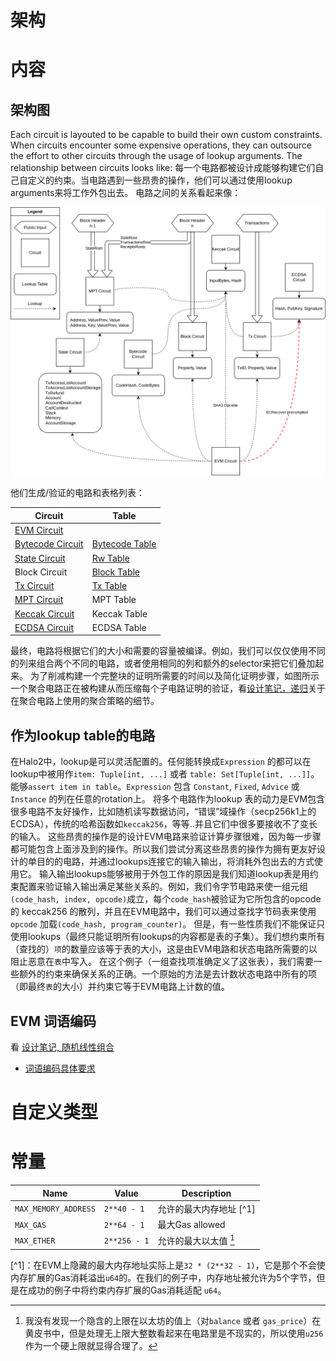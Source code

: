 # 架构
<!-- toc -->

# 内容
## 架构图

Each circuit is layouted to be capable to build their own custom constraints. When circuits encounter some expensive operations, they can outsource the effort to other circuits through the usage of lookup arguments. 
The relationship between circuits looks like:
每一个电路都被设计成能够构建它们自己自定义的约束。当电路遇到一些昂贵的操作，他们可以通过使用lookup arguments来将工作外包出去。
电路之间的关系看起来像：

![](./architecture_diagram2.png)

他们生成/验证的电路和表格列表：

| Circuit                                                | Table                                                                                                  |
| ---                                                    | ---                                                                                                    |
| [EVM Circuit](./architecture/evm-circuit.md)           |                                                                                                        |
| [Bytecode Circuit](./architecture/bytecode-circuit.md) | [Bytecode Table](https://github.com/appliedzkp/zkevm-specs/blob/master/specs/tables.md#bytecode_table) |
| [State Circuit](./architecture/state-circuit.md)       | [Rw Table](https://github.com/appliedzkp/zkevm-specs/blob/master/specs/tables.md#rw_table)             |
| Block Circuit                                          | [Block Table](https://github.com/appliedzkp/zkevm-specs/blob/master/specs/tables.md#block_table)       |
| [Tx Circuit](./architecture/tx-circuit.md)             | [Tx Table](https://github.com/appliedzkp/zkevm-specs/blob/master/specs/tables.md#tx_table)             |
| [MPT Circuit](./architecture/mpt-circuit.md)           | MPT Table                                                                                              |
| [Keccak Circuit](./architecture/keccak-circuit.md)     | Keccak Table                                                                                           |
| [ECDSA Circuit](./architecture/ecdsa-circuit.md)       | ECDSA Table                                                                                            |
最终，电路将根据它们的大小和需要的容量被编译。例如，我们可以仅仅使用不同的列来组合两个不同的电路，或者使用相同的列和额外的selector来把它们叠加起来。
为了削减构建一个完整块的证明所需要的时间以及简化证明步骤，如图所示一个聚合电路正在被构建从而压缩每个子电路证明的验证，看[设计笔记，递归](./design/recursion.md)关于在聚合电路上使用的聚合策略的细节。

## 作为lookup table的电路
在Halo2中，lookup是可以灵活配置的。任何能转换成`Expression` 的都可以在lookup中被用作`item: Tuple[int, ...]` 或者 `table: Set[Tuple[int, ...]]`。能够`assert item in table`。`Expression` 包含 `Constant`, `Fixed`, `Advice` 或 `Instance` 的列在任意的rotation上。
将多个电路作为lookup 表的动力是EVM包含很多电路不友好操作，比如随机读写数据访问，“错误”域操作（secp256k1上的ECDSA），传统的哈希函数如`keccak256`，等等..并且它们中很多要接收不了变长的输入。
这些昂贵的操作是的设计EVM电路来验证计算步骤很难，因为每一步骤都可能包含上面涉及到的操作。所以我们尝试分离这些昂贵的操作为拥有更友好设计的单目的的电路，并通过lookups连接它的输入输出，将消耗外包出去的方式使用它。
输入输出lookups能够被用于外包工作的原因是我们知道lookup表是用约束配置来验证输入输出满足某些关系的。例如，我们令字节电路来使一组元组 `(code_hash, index, opcode)`成立，每个`code_hash`被验证为它所包含的opcode 的 keccak256 的散列，并且在EVM电路中，我们可以通过查找字节码表来使用`opcode` 加载`(code_hash, program_counter)`。
但是，有一些性质我们不能保证只使用lookups（最终只能证明所有lookups的内容都是表的子集）。我们想约束所有（查找的）`项`的数量应该等于表的大小，这是由EVM电路和状态电路所需要的以阻止恶意在`表`中写入。 在这个例子（一组查找项准确定义了这张表），我们需要一些额外的约束来确保关系的正确。一个原始的方法是去计数状态电路中所有的项（即最终`表`的大小）并约束它等于EVM电路上计数的值。

## EVM 词语编码

看 [设计笔记, 随机线性组合](./design/random-linear-combinaion.md)

- [词语编码具体要求](https://github.com/appliedzkp/zkevm-specs/blob/master/specs/word-encoding.md)

# 自定义类型

# 常量

| Name                 | Value        | Description                     |
| -------------------- | ------------ | ------------------------------- |
| `MAX_MEMORY_ADDRESS` | `2**40 - 1`  | 允许的最大内存地址 [^1] |
| `MAX_GAS`            | `2**64 - 1`  | 最大Gas allowed                 |
| `MAX_ETHER`          | `2**256 - 1` | 允许的最大以太值 [^2] |


[^1]：在EVM上隐藏的最大内存地址实际上是`32 * (2**32 - 1)`，它是那个不会使内存扩展的Gas消耗溢出`u64`的。在我们的例子中，内存地址被允许为5个字节，但是在成功的例子中将约束内存扩展的Gas消耗适配 `u64`。

[^2]: 我没有发现一个隐含的上限在以太坊的值上（对`balance` 或者 `gas_price`）在黄皮书中，但是处理无上限大整数看起来在电路里是不现实的，所以使用`u256` 作为一个硬上限就显得合理了。